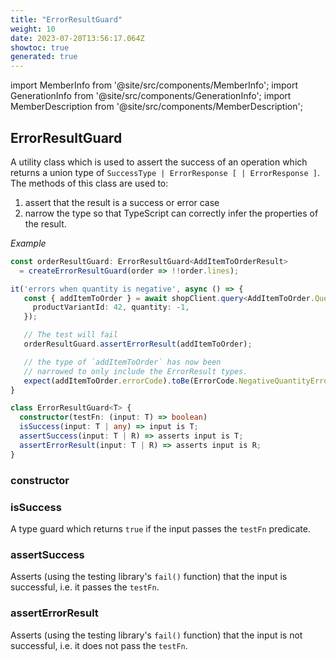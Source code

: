 ```yaml
---
title: "ErrorResultGuard"
weight: 10
date: 2023-07-20T13:56:17.064Z
showtoc: true
generated: true
---
```

<!-- This file was generated from the Vendure source. Do not modify. Instead, re-run the "docs:build" script -->
import MemberInfo from '@site/src/components/MemberInfo';
import GenerationInfo from '@site/src/components/GenerationInfo';
import MemberDescription from '@site/src/components/MemberDescription';


## ErrorResultGuard

<GenerationInfo sourceFile="packages/testing/src/error-result-guard.ts" sourceLine="50" packageName="@vendure/testing" />

A utility class which is used to assert the success of an operation
which returns a union type of `SuccessType | ErrorResponse [ | ErrorResponse ]`.
The methods of this class are used to:
1. assert that the result is a success or error case
2. narrow the type so that TypeScript can correctly infer the properties of the result.

*Example*

```TypeScript
const orderResultGuard: ErrorResultGuard<AddItemToOrderResult>
  = createErrorResultGuard(order => !!order.lines);

it('errors when quantity is negative', async () => {
   const { addItemToOrder } = await shopClient.query<AddItemToOrder.Query, AddItemToOrder.Mutation>(ADD_ITEM_TO_ORDER, {
     productVariantId: 42, quantity: -1,
   });

   // The test will fail
   orderResultGuard.assertErrorResult(addItemToOrder);

   // the type of `addItemToOrder` has now been
   // narrowed to only include the ErrorResult types.
   expect(addItemToOrder.errorCode).toBe(ErrorCode.NegativeQuantityError);
}
```

```ts title="Signature"
class ErrorResultGuard<T> {
  constructor(testFn: (input: T) => boolean)
  isSuccess(input: T | any) => input is T;
  assertSuccess(input: T | R) => asserts input is T;
  assertErrorResult(input: T | R) => asserts input is R;
}
```

### constructor

<MemberInfo kind="method" type="(testFn: (input: T) =&#62; boolean) => ErrorResultGuard"   />


### isSuccess

<MemberInfo kind="method" type="(input: T | any) => input is T"   />

A type guard which returns `true` if the input passes the `testFn` predicate.
### assertSuccess

<MemberInfo kind="method" type="(input: T | R) => asserts input is T"   />

Asserts (using the testing library's `fail()` function) that the input is
successful, i.e. it passes the `testFn`.
### assertErrorResult

<MemberInfo kind="method" type="(input: T | R) => asserts input is R"   />

Asserts (using the testing library's `fail()` function) that the input is
not successful, i.e. it does not pass the `testFn`.
